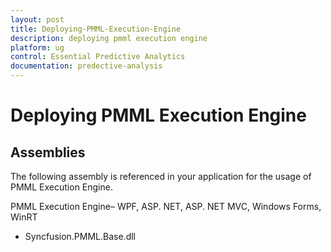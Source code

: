 ```yaml
---
layout: post
title: Deploying-PMML-Execution-Engine
description: deploying pmml execution engine
platform: ug
control: Essential Predictive Analytics
documentation: predective-analysis
---
```


# Deploying PMML Execution Engine

## Assemblies

The following assembly is referenced in your application for the usage of PMML Execution Engine.

PMML Execution Engine– WPF, ASP. NET, ASP. NET MVC, Windows Forms, WinRT

* Syncfusion.PMML.Base.dll
